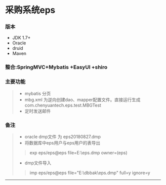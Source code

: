 # 采购系统eps


### 版本
 - JDK 1.7+
 - Oracle
 - druid
 - Maven 


### 整合:SpringMVC+Mybatis +EasyUI +shiro


### 主要功能
> + mybatis 分页
> + mbg.xml 为逆向创建dao、mapper配置文件。直接运行生成    com.chenyuantech.eps.test.MBGTest 
> + 定时发送邮件
 


 
### 备注
> - oracle dmp文件 为 eps20180827.dmp
> - 将数据库中eps用户与eps用户的表导出
>>   exp eps/eps@eps file=E:\eps.dmp owner=(eps)
> - dmp文件导入
>>  imp eps/eps@eps file="E:\dbbak\eps.dmp" full=y ignore=y
______
